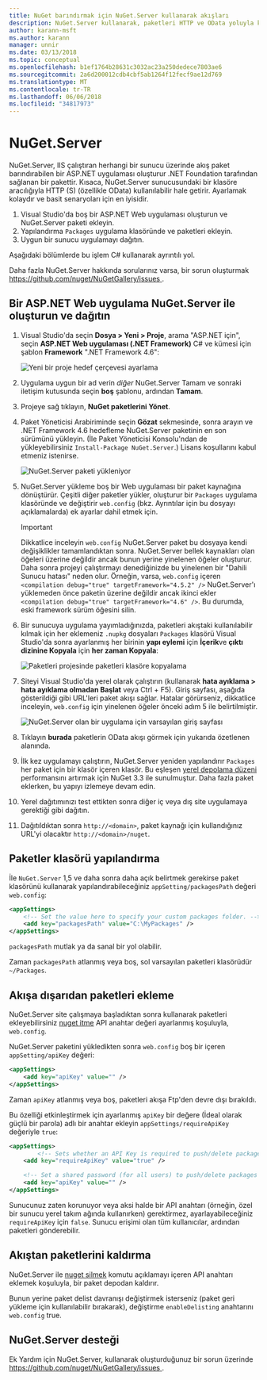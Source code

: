 ```yaml
---
title: NuGet barındırmak için NuGet.Server kullanarak akışları
description: NuGet.Server kullanarak, paketleri HTTP ve OData yoluyla kullanılabilir hale getirme IIS çalıştıran herhangi bir sunucuda nasıl oluşturulacağı ve bir NuGet paketi konak akış.
author: karann-msft
ms.author: karann
manager: unnir
ms.date: 03/13/2018
ms.topic: conceptual
ms.openlocfilehash: b1ef1764b28631c3032ac23a250dedece7803ae6
ms.sourcegitcommit: 2a6d200012cdb4cbf5ab1264f12fecf9ae12d769
ms.translationtype: MT
ms.contentlocale: tr-TR
ms.lasthandoff: 06/06/2018
ms.locfileid: "34817973"
---
```

# <a name="nugetserver"></a>NuGet.Server

NuGet.Server, IIS çalıştıran herhangi bir sunucu üzerinde akış paket barındırabilen bir ASP.NET uygulaması oluşturur .NET Foundation tarafından sağlanan bir pakettir. Kısaca, NuGet.Server sunucusundaki bir klasöre aracılığıyla HTTP (S) (özellikle OData) kullanılabilir hale getirir. Ayarlamak kolaydır ve basit senaryoları için en iyisidir.

1. Visual Studio'da boş bir ASP.NET Web uygulaması oluşturun ve NuGet.Server paketi ekleyin.
1. Yapılandırma `Packages` uygulama klasöründe ve paketleri ekleyin.
1. Uygun bir sunucu uygulamayı dağıtın.

Aşağıdaki bölümlerde bu işlem C# kullanarak ayrıntılı yol.

Daha fazla NuGet.Server hakkında sorularınız varsa, bir sorun oluşturmak [ https://github.com/nuget/NuGetGallery/issues ](https://github.com/nuget/NuGetGallery/issues).

## <a name="create-and-deploy-an-aspnet-web-application-with-nugetserver"></a>Bir ASP.NET Web uygulama NuGet.Server ile oluşturun ve dağıtın

1. Visual Studio'da seçin **Dosya > Yeni > Proje**, arama "ASP.NET için", seçin **ASP.NET Web uygulaması (.NET Framework)** C# ve kümesi için şablon **Framework** ".NET Framework 4.6":

    ![Yeni bir proje hedef çerçevesi ayarlama](media/Hosting_01-NuGet.Server-Set4.6.png)

1. Uygulama uygun bir ad verin *diğer* NuGet.Server Tamam ve sonraki iletişim kutusunda seçin **boş** şablonu, ardından **Tamam**.

1. Projeye sağ tıklayın, **NuGet paketlerini Yönet**.

1. Paket Yöneticisi Arabiriminde seçin **Gözat** sekmesinde, sonra arayın ve .NET Framework 4.6 hedefleme NuGet.Server paketinin en son sürümünü yükleyin. (İle Paket Yöneticisi Konsolu'ndan de yükleyebilirsiniz `Install-Package NuGet.Server`.) Lisans koşullarını kabul etmeniz istenirse.

    ![NuGet.Server paketi yükleniyor](media/Hosting_02-NuGet.Server-Package.png)

1. NuGet.Server yükleme boş bir Web uygulaması bir paket kaynağına dönüştürür. Çeşitli diğer paketler yükler, oluşturur bir `Packages` uygulama klasöründe ve değiştirir `web.config` (bkz. Ayrıntılar için bu dosyayı açıklamalarda) ek ayarlar dahil etmek için.

    > [!Important]
    > Dikkatlice inceleyin `web.config` NuGet.Server paket bu dosyaya kendi değişiklikler tamamlandıktan sonra. NuGet.Server bellek kaynakları olan öğeleri üzerine değildir ancak bunun yerine yinelenen öğeler oluşturur. Daha sonra projeyi çalıştırmayı denediğinizde bu yinelenen bir "Dahili Sunucu hatası" neden olur. Örneğin, varsa, `web.config` içeren `<compilation debug="true" targetFramework="4.5.2" />` NuGet.Server'ı yüklemeden önce paketin üzerine değildir ancak ikinci ekler `<compilation debug="true" targetFramework="4.6" />`. Bu durumda, eski framework sürüm öğesini silin.

1. Bir sunucuya uygulama yayımladığınızda, paketleri akıştaki kullanılabilir kılmak için her eklemeniz `.nupkg` dosyaları `Packages` klasörü Visual Studio'da sonra ayarlanmış her birinin **yapı eylemi** için **İçerik**ve **çıktı dizinine Kopyala** için **her zaman Kopyala**:

    ![Paketleri projesinde paketleri klasöre kopyalama](media/Hosting_03-NuGet.Server-Package-Folder.png)

1. Siteyi Visual Studio'da yerel olarak çalıştırın (kullanarak **hata ayıklama > hata ayıklama olmadan Başlat** veya Ctrl + F5). Giriş sayfası, aşağıda gösterildiği gibi URL'leri paket akışı sağlar. Hatalar görürseniz, dikkatlice inceleyin, `web.config` için yinelenen öğeler önceki adım 5 ile belirtilmiştir.

    ![NuGet.Server olan bir uygulama için varsayılan giriş sayfası](media/Hosting_04-NuGet.Server-FeedHomePage.png)

1. Tıklayın **burada** paketlerin OData akışı görmek için yukarıda özetlenen alanında.

1. İlk kez uygulamayı çalıştırın, NuGet.Server yeniden yapılandırır `Packages` her paket için bir klasör içeren klasör. Bu eşleşen [yerel depolama düzeni](http://blog.nuget.org/20151118/nuget-3.3.html#folder-based-repository-commands) performansını artırmak için NuGet 3.3 ile sunulmuştur. Daha fazla paket eklerken, bu yapıyı izlemeye devam edin.

1. Yerel dağıtımınızı test ettikten sonra diğer iç veya dış site uygulamaya gerektiği gibi dağıtın.

1. Dağıtıldıktan sonra `http://<domain>`, paket kaynağı için kullandığınız URL'yi olacaktır `http://<domain>/nuget`.

## <a name="configuring-the-packages-folder"></a>Paketler klasörü yapılandırma

İle `NuGet.Server` 1,5 ve daha sonra daha açık belirtmek gerekirse paket klasörünü kullanarak yapılandırabileceğiniz `appSetting/packagesPath` değeri `web.config`:

```xml
<appSettings>
    <!-- Set the value here to specify your custom packages folder. -->
    <add key="packagesPath" value="C:\MyPackages" />
</appSettings>
```

`packagesPath` mutlak ya da sanal bir yol olabilir.

Zaman `packagesPath` atlanmış veya boş, sol varsayılan paketleri klasörüdür `~/Packages`.

## <a name="adding-packages-to-the-feed-externally"></a>Akışa dışarıdan paketleri ekleme

NuGet.Server site çalışmaya başladıktan sonra kullanarak paketleri ekleyebilirsiniz [nuget itme](../tools/cli-ref-push.md) API anahtar değeri ayarlanmış koşuluyla, `web.config`.

NuGet.Server paketini yükledikten sonra `web.config` boş bir içeren `appSetting/apiKey` değeri:

```xml
<appSettings>
    <add key="apiKey" value="" />
</appSettings>
```

Zaman `apiKey` atlanmış veya boş, paketleri akışa Ftp'den devre dışı bırakıldı.

Bu özelliği etkinleştirmek için ayarlanmış `apiKey` bir değere (İdeal olarak güçlü bir parola) adlı bir anahtar ekleyin `appSettings/requireApiKey` değeriyle `true`:

```xml
<appSettings>
        <!-- Sets whether an API Key is required to push/delete packages -->
    <add key="requireApiKey" value="true" />

    <!-- Set a shared password (for all users) to push/delete packages -->
    <add key="apiKey" value="" />
</appSettings>
```

Sunucunuz zaten korunuyor veya aksi halde bir API anahtarı (örneğin, özel bir sunucu yerel takım ağında kullanırken) gerektirmez, ayarlayabileceğiniz `requireApiKey` için `false`. Sunucu erişimi olan tüm kullanıcılar, ardından paketleri gönderebilir.

## <a name="removing-packages-from-the-feed"></a>Akıştan paketlerini kaldırma

NuGet.Server ile [nuget silmek](../tools/cli-ref-delete.md) komutu açıklamayı içeren API anahtarı eklemek koşuluyla, bir paket depodan kaldırır.

Bunun yerine paket delist davranışı değiştirmek isterseniz (paket geri yükleme için kullanılabilir bırakarak), değiştirme `enableDelisting` anahtarını `web.config` true.

## <a name="nugetserver-support"></a>NuGet.Server desteği

Ek Yardım için NuGet.Server, kullanarak oluşturduğunuz bir sorun üzerinde [ https://github.com/nuget/NuGetGallery/issues ](https://github.com/nuget/NuGetGallery/issues).